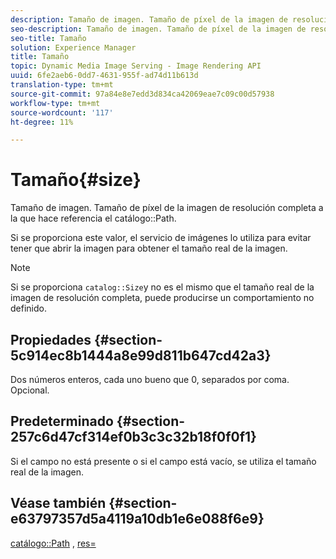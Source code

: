```yaml
---
description: Tamaño de imagen. Tamaño de píxel de la imagen de resolución completa a la que hace referencia la ruta de catálogo.
seo-description: Tamaño de imagen. Tamaño de píxel de la imagen de resolución completa a la que hace referencia la ruta de catálogo.
seo-title: Tamaño
solution: Experience Manager
title: Tamaño
topic: Dynamic Media Image Serving - Image Rendering API
uuid: 6fe2aeb6-0dd7-4631-955f-ad74d11b613d
translation-type: tm+mt
source-git-commit: 97a84e8e7edd3d834ca42069eae7c09c00d57938
workflow-type: tm+mt
source-wordcount: '117'
ht-degree: 11%

---
```



# Tamaño{#size}

Tamaño de imagen. Tamaño de píxel de la imagen de resolución completa a la que hace referencia el catálogo::Path.

Si se proporciona este valor, el servicio de imágenes lo utiliza para evitar tener que abrir la imagen para obtener el tamaño real de la imagen.

>[!NOTE]
>
>Si se proporciona `catalog::Size`y no es el mismo que el tamaño real de la imagen de resolución completa, puede producirse un comportamiento no definido.

## Propiedades {#section-5c914ec8b1444a8e99d811b647cd42a3}

Dos números enteros, cada uno bueno que 0, separados por coma. Opcional.

## Predeterminado {#section-257c6d47cf314ef0b3c3c32b18f0f0f1}

Si el campo no está presente o si el campo está vacío, se utiliza el tamaño real de la imagen.

## Véase también {#section-e63797357d5a4119a10db1e6e088f6e9}

[catálogo::Path](../../../../../../is-api/image-catalog/image-serving-api-ref/c-image-catalog-reference/c-image-svg-data-reference/c-image-data-reference/r-path-cat.md#reference-306afcaff172440ca81b85da8d78213c) ,  [res=](/help/aem-is-ir-api/is-api/http-ref/image-serving-api-ref/c-http-protocol-reference/c-command-reference/r-res.md)
